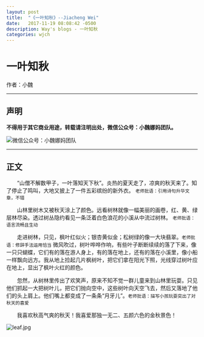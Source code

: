 ```yaml
---
layout: post
title:  "《一叶知秋》--Jiacheng Wei"
date:   2017-11-19 08:08:42 -0500
description: Way's blogs - 一叶知秋
categories: wjch
---
```


# 一叶知秋

作者：小魏

---

## 声明

**不得用于其它商业用途，转载请注明出处，微信公众号：小魏娜妈团队。**

![微信公众号：小魏娜妈团队](/weijiacheng/img/wechat-qr-code.jpg)

---

## 正文

&emsp;&emsp;“山僧不解数甲子，一叶落知天下秋”。炎热的夏天走了，凉爽的秋天来了。知了停止了鸣叫，大地又披上了一件五彩缤纷的新外衣。
`老师批语：引用诗句升华文章，不错`

&emsp;&emsp;山林里树木又被秋天涂上了颜色。远看树林就像一幅美丽的画卷，红、黄、绿层林尽染。透过树丛隐约看见一条泛着白色浪花的小溪从中流过树林。
`老师批语：语言流畅且生动`

&emsp;&emsp;走进树林，只见，枫叶红似火；银杏黄似金；松树绿的像一大块翡翠。`老师批语：修辞手法运用恰当` 微风吹过，树叶哗哗作响，有些叶子断断续续的落了下来，像一只只蝴蝶，它们有的落在游人身上，有的落在地上，还有的落在小溪里，像小船一样飘向远方。我从地上捡起几片枫树叶，把它们拿在阳光下照，光线穿过树叶应在地上，显出了枫叶火红的颜色。

&emsp;&emsp;忽然，从树林里传出了欢笑声，原来不知不觉一群儿童来到山林里玩耍。只见他们抓起一大把树叶儿，把它们抛向空中，这些树叶向天空飞去，然后又落地了他们的头上肩上。他们嘴上都变成了一条条“月牙儿”。`老师批语：描写小孩玩耍突出了对秋天的喜爱`

&emsp;&emsp;我喜欢秋高气爽的秋天！我喜爱那独一无二、五颜六色的金秋景色！

![leaf.jpg](/weijiacheng/img/leaf.jpg)

